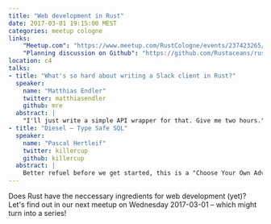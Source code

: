 ```yaml
---
title: "Web development in Rust"
date: 2017-03-01 19:15:00 MEST
categories: meetup cologne
links:
    "Meetup.com": "https://www.meetup.com/RustCologne/events/237423265/"
    "Planning discussion on Github": "https://github.com/Rustaceans/rust-cologne/issues/24"
location: c4
talks:
- title: "What's so hard about writing a Slack client in Rust?"
  speaker:
    name: "Matthias Endler"
    twitter: matthiasendler
    github: mre
  abstract: |
    "I'll just write a simple API wrapper for that. Give me two hours." Does that sound oddly familiar? Don't be fooled: writing an easy to use, idiomatic abstraction layer is a lot of work - in any language. I want to tell you my story about writing a Slack client in Rust. From documentation to testing and error handling there's a lot of pitfalls to avoid and laughs to share.
- title: "Diesel – Type Safe SQL"
  speaker:
    name: "Pascal Hertleif"
    twitter: killercup
    github: killercup
  abstract: |
    Better refuel before we get started, this is a "Choose Your Own Adventure" talk—where the audience decides into which rabbit hole(s) we go down. Writing an actual app? Sure! Type system excursions? Always? Or maybe something about our test shenanigans? And of course fields of generated code as far as the eye can see!
---
```

Does Rust have the neccessary ingredients for web development (yet)? Let's find out in our next meetup on Wednesday 2017-03-01 – which might turn into a series!
